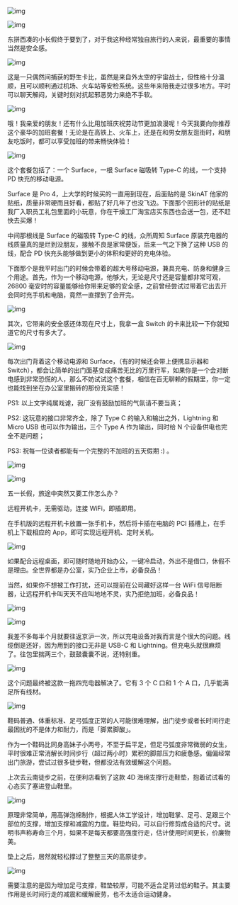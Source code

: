 ![img](https://paper-clips.vercel.app/其他/有点东西.jpg)



![img](https://paper-clips.vercel.app/IMAGE_HOST/1536.png)

东拼西凑的小长假终于要到了，对于我这种经常独自旅行的人来说，最重要的事情当然是安全感。



![img](https://paper-clips.vercel.app/IMAGE_HOST/3472.jpg)



这是一只偶然间捕获的野生卡比，虽然是来自外太空的宇宙战士，但性格十分温顺，且可以顺利通过机场、火车站等安检系统。这些年来陪我走过很多地方。平时可以聊天解闷，关键时刻对抗起邪恶势力来绝不手软。



![img](https://paper-clips.vercel.app/IMAGE_HOST/2365.png)

哦！我亲爱的朋友！还有什么比用加班庆祝劳动节更加浪漫呢！今天我要向你推荐这个豪华的加班套餐！无论是在高铁上、火车上，还是在和男女朋友逛街时，和朋友吃饭时，都可以享受加班的带来畅快体验！



![img](https://paper-clips.vercel.app/IMAGE_HOST/1423.jpg)



这个套餐包括了：一个 Surface，一根 Surface 磁吸转 Type-C 的线，一个支持 PD 快充的移动电源。



Surface 是 Pro 4，上大学的时候买的一直用到现在，后面贴的是 SkinAT 他家的贴纸，质量非常硬而且好看，都贴了好几年了也没飞边。下面那个回形针的贴纸是我厂入职员工礼包里面的小玩意，你在干燥工厂淘宝店买东西也会送一包，还不赶快去买爆！



中间那根线是 Surface 的磁吸转 Type-C 的线，众所周知 Surface 原装充电器的线质量真的是烂到没朋友，接触不良是家常便饭，后来一气之下换了这种 USB 的线，配合 PD 快充头能够做到更小的体积和更好的充电体验。



下面那个是我平时出门的时候会带着的超大号移动电源，兼具充电、防身和健身三个用途。首先，作为一个移动电源，他够大，无论是尺寸还是容量都非常可观，26800 毫安时的容量能够给你带来足够的安全感，之前曾经尝试过带着它出去开会同时充手机和电脑，竟然一直撑到了会开完。



![img](https://paper-clips.vercel.app/IMAGE_HOST/2516.jpg)



其次，它带来的安全感还体现在尺寸上，我拿一盒 Switch 的卡来比较一下你就知道它的尺寸有多大了。



![img](https://paper-clips.vercel.app/IMAGE_HOST/6401.jpg)



每次出门背着这个移动电源和 Surface，（有的时候还会带上便携显示器和 Switch），都会让简单的出门面基变成痛苦无比的万里行军，如果你是一个会对断电感到非常恐慌的人，那么不妨试试这个套餐，相信在百无聊赖的假期里，你一定也能找到坐在办公室里搬砖的那份充实感！



PS1: 以上文字纯属戏谑，我厂没有鼓励加班的气氛请不要当真；



PS2: 这玩意的接口非常齐全，除了 Type C 的输入和输出之外，Lightning 和 Micro USB 也可以作为输出，三个 Type A 作为输出，同时给 N 个设备供电也完全不是问题；



PS3: 祝每一位读者都能有一个完整的不加班的五天假期 :) 。



![img](https://paper-clips.vercel.app/IMAGE_HOST/1348.jpg)



![img](https://paper-clips.vercel.app/IMAGE_HOST/7563.png)

五一长假，旅途中突然又要工作怎么办？



远程开机卡，无需驱动，连接 WiFi，即插即用。



在手机版的远程开机卡放置一张手机卡，然后将卡插在电脑的 PCI 插槽上，在手机上下载相应的 App，即可实现远程开机、定时关机。



![img](https://paper-clips.vercel.app/IMAGE_HOST/2265.png)



如果配合远程桌面，即可随时随地开始办公，一键冷启动，外出不是借口，休假不是理由。全世界都是办公室，实乃企业上市，必备良品！



当然，如果你不想被工作打扰，还可以提前在公司藏好这样一台 WiFi 信号阻断器，让远程开机卡叫天天不应叫地地不灵，实乃拒绝加班，必备良品！



![img](https://paper-clips.vercel.app/IMAGE_HOST/1676.png)



![img](https://paper-clips.vercel.app/IMAGE_HOST/1315.png)

我差不多每半个月就要往返京沪一次，所以充电设备对我而言是个很大的问题。线缆倒是还好，因为用到的接口无非是 USB-C 和 Lightning。但充电头就很麻烦了。往包里揣两三个，鼓鼓囊囊不说，还特别重。



![img](https://paper-clips.vercel.app/IMAGE_HOST/1365.png)



这个问题最终被这款一拖四充电器解决了。它有 3 个 C 口和 1 个 A 口，几乎能满足所有线材。



![img](https://paper-clips.vercel.app/IMAGE_HOST/2642.png)

鞋码普通、体重标准、足弓弧度正常的人可能很难理解，出门徒步或者长时间行走最困扰的不是体力和耐力，而是「脚累脚酸」。



作为一个鞋码比同身高妹子小两号，不至于扁平足，但足弓弧度非常微弱的女生，平时很难正常消解长时间步行（超过两小时）累积的脚部压力和疲惫感。偏偏经常出门旅游，尝试过很多徒步鞋，但都没法有效缓解这个问题。



上次去云南徒步之前，在便利店看到了这款 4D 海绵支撑行走鞋垫，抱着试试看的心态买了塞进登山鞋里。



![img](https://paper-clips.vercel.app/IMAGE_HOST/5464.jpg)



原理非常简单，用高弹泡棉制作，根据人体工学设计，增加鞋掌、足弓、足跟三个部位的支撑，增加支撑和减震的力度。鞋垫均码，可以自行修剪成合适的尺寸。说明书声称寿命三个月，如果不是每天都要高强度行走，估计使用时间更长，价廉物美。



垫上之后，居然就轻松撑过了整整三天的高原徒步。



![img](https://paper-clips.vercel.app/IMAGE_HOST/3332.png)



需要注意的是因为增加足弓支撑，鞋垫较厚，可能不适合足背过低的鞋子。其主要作用是长时间行走的减震和缓解疲劳，也不太适合运动健身。